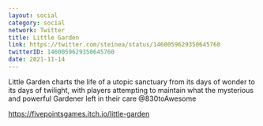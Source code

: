 ```yaml
---
layout: social
category: social
network: Twitter
title: Little Garden
link: https://twitter.com/steinea/status/1460059629350645760
twitterID: 1460059629350645760
date: 2021-11-14
---
```


Little Garden charts the life of a utopic sanctuary from its days of wonder to its days of twilight, with players attempting to maintain what the mysterious and powerful Gardener left in their care @830toAwesome

<https://fivepointsgames.itch.io/little-garden>
